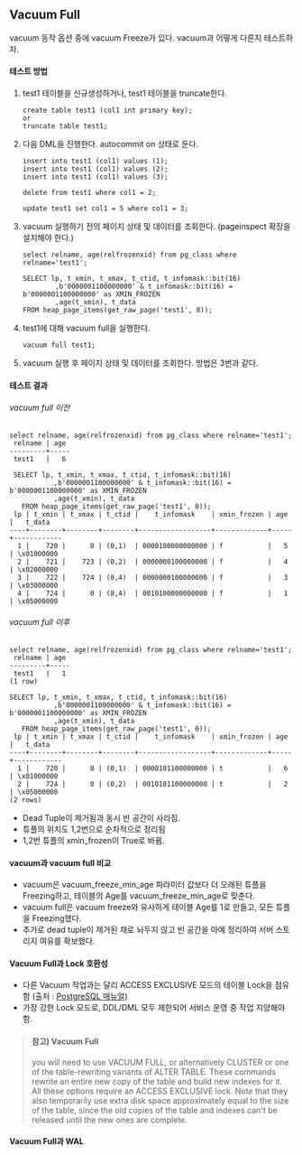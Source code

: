 ## Vacuum Full
vacuum 동작 옵션 중에 vacuum Freeze가 있다. vacuum과 어떻게 다른지 테스트하자.

#### 테스트 방법
1. test1 테이블을 신규생성하거나, test1 테이블을 truncate한다.
   ```
   create table test1 (col1 int primary key);
   or
   truncate table test1;
   ```
3. 다음 DML을 진행한다. autocommit on 상태로 둔다.
   ```
   insert into test1 (col1) values (1);
   insert into test1 (col1) values (2);
   insert into test1 (col1) values (3);

   delete from test1 where col1 = 2;

   update test1 set col1 = 5 where col1 = 3;
   ```
4. vacuum 실행하기 전의 페이지 상태 및 데이터를 조회한다. (pageinspect 확장을 설치해야 한다.)
   ```
   select relname, age(relfrozenxid) from pg_class where relname='test1';

   SELECT lp, t_xmin, t_xmax, t_ctid, t_infomask::bit(16)
           ,b'0000001100000000' & t_infomask::bit(16) = b'0000001100000000' as XMIN_FROZEN
           ,age(t_xmin), t_data
   FROM heap_page_items(get_raw_page('test1', 0));
   ```
5. test1에 대해 vacuum full을 실행한다.
   ```
   vacuum full test1;
   ```
6. vacuum 실행 후 페이지 상태 및 데이터를 조회한다. 방법은 3번과 같다.

#### 테스트 결과
###### vacuum full 이전
```
select relname, age(relfrozenxid) from pg_class where relname='test1';
 relname | age
---------+-----
 test1   |   6

 SELECT lp, t_xmin, t_xmax, t_ctid, t_infomask::bit(16)
           ,b'0000001100000000' & t_infomask::bit(16) = b'0000001100000000' as XMIN_FROZEN
           ,age(t_xmin), t_data
   FROM heap_page_items(get_raw_page('test1', 0));
 lp | t_xmin | t_xmax | t_ctid |    t_infomask    | xmin_frozen | age |   t_data
----+--------+--------+--------+------------------+-------------+-----+------------
  1 |    720 |      0 | (0,1)  | 0000100000000000 | f           |   5 | \x01000000
  2 |    721 |    723 | (0,2)  | 0000000100000000 | f           |   4 | \x02000000
  3 |    722 |    724 | (0,4)  | 0000000100000000 | f           |   3 | \x03000000
  4 |    724 |      0 | (0,4)  | 0010100000000000 | f           |   1 | \x05000000
```
###### vacuum full 이후
```
select relname, age(relfrozenxid) from pg_class where relname='test1';
 relname | age
---------+-----
 test1   |   1
(1 row)

SELECT lp, t_xmin, t_xmax, t_ctid, t_infomask::bit(16)
           ,b'0000001100000000' & t_infomask::bit(16) = b'0000001100000000' as XMIN_FROZEN
           ,age(t_xmin), t_data
   FROM heap_page_items(get_raw_page('test1', 0));
 lp | t_xmin | t_xmax | t_ctid |    t_infomask    | xmin_frozen | age |   t_data
----+--------+--------+--------+------------------+-------------+-----+------------
  1 |    720 |      0 | (0,1)  | 0000101100000000 | t           |   6 | \x01000000
  2 |    724 |      0 | (0,2)  | 0010101100000000 | t           |   2 | \x05000000
(2 rows)
```
- Dead Tuple이 제거됨과 동시 빈 공간이 사라짐.
- 튜플의 위치도 1,2번으로 순차적으로 정리됨
- 1,2번 튜플의 xmin_frozen이 True로 바뀜.

#### vacuum과 vacuum full 비교
- vacuum은 vacuum_freeze_min_age 파라미터 값보다 더 오래된 튜플을 Freezing하고, 테이블의 Age를 vacuum_freeze_min_age로 맞춘다.
- vacuum full은 vacuum freeze와 유사하게 테이블 Age를 1로 만들고, 모든 튜플을 Freezing했다.
- 추가로 dead tuple이 제거된 채로 놔두지 않고 빈 공간을 아예 정리하여 서버 스토리지 여유를 확보했다.

#### Vacuum Full과 Lock 호환성
- 다른 Vacuum 작업과는 달리 ACCESS EXCLUSIVE 모드의 테이블 Lock을 점유함 (출처 : [PostgreSQL 매뉴얼](https://www.postgresql.org/docs/current/explicit-locking.html))
- 가장 강한 Lock 모드로, DDL/DML 모두 제한되어 서비스 운영 중 작업 지양해야 함.

> #### 참고) Vacuum Full
>  you will need to use VACUUM FULL, or alternatively CLUSTER or one of the table-rewriting variants of ALTER TABLE. These commands rewrite an entire new copy of the table and build new indexes for it. All these options require an ACCESS EXCLUSIVE lock. Note that they also temporarily use extra disk space approximately equal to the size of the table, since the old copies of the table and indexes can't be released until the new ones are complete.

#### Vacuum Full과 WAL
